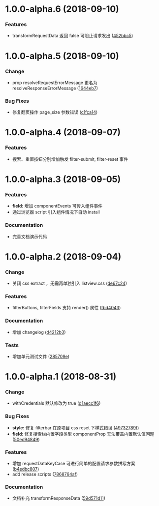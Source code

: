 # 1.0.0-alpha.6 (2018-09-10)

### Features

- transformRequestData 返回 false 可阻止请求发出 ([452bbc5](http://192.168.1.122:3000/pps-fe/vue-listview/commit/452bbc5))

# 1.0.0-alpha.5 (2018-09-10)

### Change

- prop resolveRequestErrorMessage 更名为 resolveResponseErrorMessage ([1644eb7](http://192.168.1.122:3000/pps-fe/vue-listview/commit/1644eb7))

### Bug Fixes

- 修复翻页操作 page_size 参数错误 ([c1fca14](http://192.168.1.122:3000/pps-fe/vue-listview/commit/c1fca14))

# 1.0.0-alpha.4 (2018-09-07)

### Features

- 搜索、重置按钮分别增加触发 filter-submit, filter-reset 事件

# 1.0.0-alpha.3 (2018-09-05)

### Features

- **field:** 增加 componentEvents 可传入组件事件
- 通过浏览器 script 引入组件情况下自动 install

### Documentation

- 完善文档演示代码

# 1.0.0-alpha.2 (2018-09-04)

### Change

- 关闭 css extract ，无需再单独引入 listview.css ([de67c24](http://192.168.1.122:3000/pps-fe/vue-listview/commit/de67c24))

### Features

- filterButtons, filterFields 支持 render() 属性 ([fbd4043](http://192.168.1.122:3000/pps-fe/vue-listview/commit/fbd4043))

### Documentation

- 增加 changelog ([d4212b3](http://192.168.1.122:3000/pps-fe/vue-listview/commit/d4212b3))

### Tests

- 增加单元测试文件 ([285709e](http://192.168.1.122:3000/pps-fe/vue-listview/commit/285709e))

# 1.0.0-alpha.1 (2018-08-31)

### Change

- withCredentials 默认修改为 true ([d1aecc1f6](http://192.168.1.122:3000/pps-fe/vue-listview/commit/d1aecc1f6))

### Bug Fixes

- **style:** 修复 filterbar 在原项目 css reset 下样式错误 ([49732789f](http://192.168.1.122:3000/pps-fe/vue-listview/commit/49732789f))
- **field:** 修复搜索栏内置字段类型 componentProp 无法覆盖内置默认值问题 ([50ed94849](http://192.168.1.122:3000/pps-fe/vue-listview/commit/50ed94849))

### Features

- 增加 requestDataKeyCase 可进行简单的配置请求参数拼写方案 ([b4edbc807](http://192.168.1.122:3000/pps-fe/vue-listview/commit/b4edbc807))
- add release scripts ([7868764af](http://192.168.1.122:3000/pps-fe/vue-listview/commit/7868764af))

### Documentation

- 文档补充 transformResponseData ([59d571d11](http://192.168.1.122:3000/pps-fe/vue-listview/commit/59d571d11))
